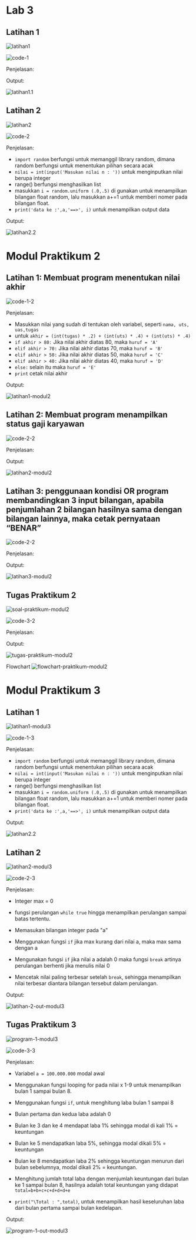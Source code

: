 # Lab 3
## Latihan 1
![latihan1](assets/img/lab3/1.png)

![code-1](assets/img/code/code-1.png)

Penjelasan:


Output:

![latihan1.1](assets/img/lab3/1.1.png)

## Latihan 2
![latihan2](assets/img/lab3/2.png)

![code-2](assets/img/code/code-2.png)

Penjelasan:
* ``import random`` berfungsi untuk memanggil library random, dimana random berfungsi untuk menentukan pilihan secara acak
* ``nilai = int(input('Masukan nilai n : '))`` untuk menginputkan nilai berupa integer
* range() berfungsi menghasilkan list
* masukkan ``i = random.uniform (.0,.5)`` di gunakan untuk menampilkan bilangan float random, lalu masukkan a+=1 untuk memberi nomer pada bilangan float.
* ``print('data ke :',a,'==>', i)`` untuk menampilkan output data

Output:

![latihan2.2](assets/img/lab3/2.2.png)

# Modul Praktikum 2
## Latihan 1: Membuat program menentukan nilai akhir

![code-1-2](assets/img/code/code-1-2.png)

Penjelasan:
* Masukkan nilai yang sudah di tentukan oleh variabel, seperti ``nama, uts, uas,tugas``
* untuk ``akhir = (int(tugas) * .2) + (int(uts) * .4) + (int(uts) * .4)``
* ``if akhir > 80:`` Jika nilai akhir diatas 80, maka ``huruf = 'A'``
* ``elif akhir > 70:`` Jika nilai akhir diatas 70, maka ``huruf = 'B'``
* ``elif akhir > 50:`` Jika nilai akhir diatas 50, maka ``huruf = 'C'``
* ``elif akhir > 40:`` Jika nilai akhir diatas 40, maka ``huruf = 'D'``
* ``else:`` selain itu maka ``huruf = 'E'``
* ``print`` cetak nilai akhir


Output:

![latihan1-modul2](assets/img/praktikum-2/1.png)

## Latihan 2: Membuat program menampilkan status gaji karyawan

![code-2-2](assets/img/code/code-2-2.png)

Penjelasan:

Output:

![latihan2-modul2](assets/img/praktikum-2/2.png)

## Latihan 3: penggunaan kondisi OR program membandingkan 3 input bilangan, apabila penjumlahan 2 bilangan hasilnya sama dengan bilangan lainnya, maka cetak pernyataan “BENAR”

![code-2-2](assets/img/code/code-3-2.png)

Penjelasan:

Output:

![latihan3-modul2](assets/img/praktikum-2/3.png)

## Tugas Praktikum 2
![soal-praktikum-modul2](assets/img/praktikum-2/praktikum.png)

![code-3-2](assets/img/code/code-3.png)

Penjelasan:

Output:

![tugas-praktikum-modul2](assets/img/praktikum-2/5.png)

Flowchart
![flowchart-praktikum-modul2](assets/img/praktikum-2/fc-maks.png)

# Modul Praktikum 3
## Latihan 1
![latihan1-modul3](assets/img/praktikum-3/1.png)

![code-1-3](assets/img/code/code-1-3.png)

Penjelasan:
* ``import random`` berfungsi untuk memanggil library random, dimana random berfungsi untuk menentukan pilihan secara acak
* ``nilai = int(input('Masukan nilai n : '))`` untuk menginputkan nilai berupa integer
* range() berfungsi menghasilkan list
* masukkan ``i = random.uniform (.0,.5)`` di gunakan untuk menampilkan bilangan float random, lalu masukkan a+=1 untuk memberi nomer pada bilangan float.
* ``print('data ke :',a,'==>', i)`` untuk menampilkan output data

Output:

![latihan2.2](assets/img/lab3/2.2.png)

## Latihan 2
![latihan2-modul3](assets/img/praktikum-3/2.png)

![code-2-3](assets/img/code/code-2-3.png)

Penjelasan:
* Integer max = 0

* fungsi perulangan ``while true`` hingga menampilkan perulangan sampai batas tertentu.

* Memasukan bilangan integer pada "a"

* Menggunakan fungsi ``if`` jika max kurang dari nilai a, maka max sama dengan a

* Mengunakan fungsi ``if`` jika nilai a adalah 0 maka fungsi ``break`` artinya perulangan berhenti jika menulis nilai 0

* Mencetak nilai paling terbesar setelah ``break``, sehingga menampilkan nilai terbesar diantara bilangan tersebut dalam perulangan.

Output:

![latihan-2-out-modul3](assets/img/praktikum-3/2.1.png)


## Tugas Praktikum 3
![program-1-modul3](assets/img/praktikum-3/3.png)

![code-3-3](assets/img/code/code-3-3.png)

Penjelasan:
* Variabel ``a = 100.000.000`` modal awal

* Menggunakan fungsi looping for pada nilai x 1-9 untuk menampilkan bulan 1 sampai bulan 8.

* Menggunakan fungsi ``if``, untuk menghitung laba bulan 1 sampai 8

* Bulan pertama dan kedua laba adalah 0

* Bulan ke 3 dan ke 4 mendapat laba 1% sehingga modal di kali 1% = keuntungan

* Bulan ke 5 mendapatkan laba 5%, sehingga modal dikali 5% = keuntungan

* Bulan ke 8 mendapatkan laba 2% sehingga keuntungan menurun dari bulan sebelumnya, modal dikali 2% = keuntungan.

* Menghitung jumlah total laba dengan menjumlah keuntungan dari bulan ke 1 sampai bulan 8, hasilnya adalah total keuntungan yang didapat ``total=b+b+c+c+d+d+d+e``

* ``print("\Total : ",total)``, untuk menampilkan hasil keseluruhan laba dari bulan pertama sampai bulan kedelapan.

Output:

![program-1-out-modul3](assets/img/praktikum-3/3.1.png)

